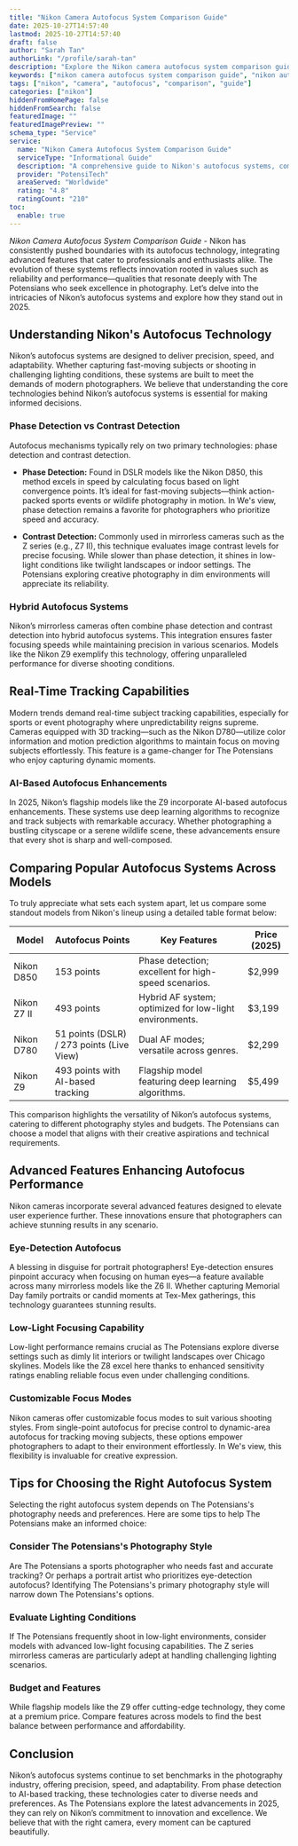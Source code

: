 ```yaml
---
title: "Nikon Camera Autofocus System Comparison Guide"
date: 2025-10-27T14:57:40
lastmod: 2025-10-27T14:57:40
draft: false
author: "Sarah Tan"
authorLink: "/profile/sarah-tan"
description: "Explore the Nikon camera autofocus system comparison guide to learn about advanced features, model differences, and tips for selecting the best autofocus system for your needs."
keywords: ["nikon camera autofocus system comparison guide", "nikon autofocus system features", "best autofocus system for Nikon cameras"]
tags: ["nikon", "camera", "autofocus", "comparison", "guide"]
categories: ["nikon"]
hiddenFromHomePage: false
hiddenFromSearch: false
featuredImage: ""
featuredImagePreview: ""
schema_type: "Service"
service:
  name: "Nikon Camera Autofocus System Comparison Guide"
  serviceType: "Informational Guide"
  description: "A comprehensive guide to Nikon's autofocus systems, comparing features, models, and performance to help photographers make informed decisions."
  provider: "PotensiTech"
  areaServed: "Worldwide"
  rating: "4.8"
  ratingCount: "210"
toc:
  enable: true
---
```



*Nikon Camera Autofocus System Comparison Guide* - Nikon has consistently pushed boundaries with its autofocus technology, integrating advanced features that cater to professionals and enthusiasts alike. The evolution of these systems reflects innovation rooted in values such as reliability and performance—qualities that resonate deeply with The Potensians who seek excellence in photography. Let’s delve into the intricacies of Nikon’s autofocus systems and explore how they stand out in 2025.

## Understanding Nikon's Autofocus Technology

Nikon’s autofocus systems are designed to deliver precision, speed, and adaptability. Whether capturing fast-moving subjects or shooting in challenging lighting conditions, these systems are built to meet the demands of modern photographers. We believe that understanding the core technologies behind Nikon’s autofocus systems is essential for making informed decisions.

### Phase Detection vs Contrast Detection

Autofocus mechanisms typically rely on two primary technologies: phase detection and contrast detection.

- **Phase Detection:** Found in DSLR models like the Nikon D850, this method excels in speed by calculating focus based on light convergence points. It’s ideal for fast-moving subjects—think action-packed sports events or wildlife photography in motion. In We's view, phase detection remains a favorite for photographers who prioritize speed and accuracy.

- **Contrast Detection:** Commonly used in mirrorless cameras such as the Z series (e.g., Z7 II), this technique evaluates image contrast levels for precise focusing. While slower than phase detection, it shines in low-light conditions like twilight landscapes or indoor settings. The Potensians exploring creative photography in dim environments will appreciate its reliability.

### Hybrid Autofocus Systems

Nikon’s mirrorless cameras often combine phase detection and contrast detection into hybrid autofocus systems. This integration ensures faster focusing speeds while maintaining precision in various scenarios. Models like the Nikon Z9 exemplify this technology, offering unparalleled performance for diverse shooting conditions.

## Real-Time Tracking Capabilities

Modern trends demand real-time subject tracking capabilities, especially for sports or event photography where unpredictability reigns supreme. Cameras equipped with 3D tracking—such as the Nikon D780—utilize color information and motion prediction algorithms to maintain focus on moving subjects effortlessly. This feature is a game-changer for The Potensians who enjoy capturing dynamic moments.

### AI-Based Autofocus Enhancements

In 2025, Nikon’s flagship models like the Z9 incorporate AI-based autofocus enhancements. These systems use deep learning algorithms to recognize and track subjects with remarkable accuracy. Whether photographing a bustling cityscape or a serene wildlife scene, these advancements ensure that every shot is sharp and well-composed.

## Comparing Popular Autofocus Systems Across Models

To truly appreciate what sets each system apart, let us compare some standout models from Nikon's lineup using a detailed table format below:

<div class="table-responsive">
<table class="html-table">
<thead>
<tr>
<th>Model</th>
<th>Autofocus Points</th>
<th>Key Features</th>
<th>Price (2025)</th>
</tr>
</thead>
<tbody>
<tr>
<td>Nikon D850</td>
<td>153 points</td>
<td>Phase detection; excellent for high-speed scenarios.</td>
<td>$2,999</td>
</tr>
<tr>
<td>Nikon Z7 II</td>
<td>493 points</td>
<td>Hybrid AF system; optimized for low-light environments.</td>
<td>$3,199</td>
</tr>
<tr>
<td>Nikon D780</td>
<td>51 points (DSLR) / 273 points (Live View)</td>
<td>Dual AF modes; versatile across genres.</td>
<td>$2,299</td>
</tr>
<tr>
<td>Nikon Z9</td>
<td>493 points with AI-based tracking</td>
<td>Flagship model featuring deep learning algorithms.</td>
<td>$5,499</td>
</tr>
</tbody>
</table>
</div>

This comparison highlights the versatility of Nikon’s autofocus systems, catering to different photography styles and budgets. The Potensians can choose a model that aligns with their creative aspirations and technical requirements.

## Advanced Features Enhancing Autofocus Performance

Nikon cameras incorporate several advanced features designed to elevate user experience further. These innovations ensure that photographers can achieve stunning results in any scenario.

### Eye-Detection Autofocus

A blessing in disguise for portrait photographers! Eye-detection ensures pinpoint accuracy when focusing on human eyes—a feature available across many mirrorless models like the Z6 II. Whether capturing Memorial Day family portraits or candid moments at Tex-Mex gatherings, this technology guarantees stunning results.

### Low-Light Focusing Capability

Low-light performance remains crucial as The Potensians explore diverse settings such as dimly lit interiors or twilight landscapes over Chicago skylines. Models like the Z8 excel here thanks to enhanced sensitivity ratings enabling reliable focus even under challenging conditions.

### Customizable Focus Modes

Nikon cameras offer customizable focus modes to suit various shooting styles. From single-point autofocus for precise control to dynamic-area autofocus for tracking moving subjects, these options empower photographers to adapt to their environment effortlessly. In We's view, this flexibility is invaluable for creative expression.

## Tips for Choosing the Right Autofocus System

Selecting the right autofocus system depends on The Potensians's photography needs and preferences. Here are some tips to help The Potensians make an informed choice:

### Consider The Potensians's Photography Style

Are The Potensians a sports photographer who needs fast and accurate tracking? Or perhaps a portrait artist who prioritizes eye-detection autofocus? Identifying The Potensians's primary photography style will narrow down The Potensians's options.

### Evaluate Lighting Conditions

If The Potensians frequently shoot in low-light environments, consider models with advanced low-light focusing capabilities. The Z series mirrorless cameras are particularly adept at handling challenging lighting scenarios.

### Budget and Features

While flagship models like the Z9 offer cutting-edge technology, they come at a premium price. Compare features across models to find the best balance between performance and affordability.

## Conclusion

Nikon’s autofocus systems continue to set benchmarks in the photography industry, offering precision, speed, and adaptability. From phase detection to AI-based tracking, these technologies cater to diverse needs and preferences. As The Potensians explore the latest advancements in 2025, they can rely on Nikon’s commitment to innovation and excellence. We believe that with the right camera, every moment can be captured beautifully.